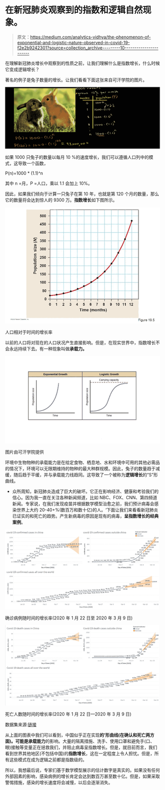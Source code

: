 # 在新冠肺炎观察到的指数和逻辑自然现象。

> 原文：<https://medium.com/analytics-vidhya/the-phenomenon-of-exponential-and-logistic-nature-observed-in-covid-19-f2e2b9242301?source=collection_archive---------10----------------------->

在理解新冠肺炎增长中观察到的性质之前，让我们理解什么是指数增长，什么时候它变成逻辑增长？

著名的例子是兔子数量的增长。让我们看看下面这张来自可汗学院的图片。

![](img/2a056cb85b9185d926fdd471ed33154e.png)

如果 1000 只兔子的数量以每月 10 %的速度增长，我们可以遵循人口列中的模式，这导致一个函数，

P(n)=1000 * (1.1)^n

其中 n =月，P =人口，乘以 1.1 会加上 10%。

因此，如果我们倾向于计算一只兔子在第 10 年，也就是第 120 个月的数量，那么它的数量将会达到惊人的 9300 万。**指数增长**如下图所示。

![](img/fe8f45c6b970dbc15954e1225da4b802.png)

人口相对于时间的增长率

以前的人口将对现在的人口状况产生直接影响。但是，在现实世界中，指数增长不会永远持续下去。有一种现象叫做**承载力。**

![](img/8be001e403992e8da7aab02025fb7bd6.png)

图片由可汗学院提供

环境中生物物种的承载能力是在给定食物、栖息地、水和环境中可用的其他必需品的情况下，环境可以无限期维持的物种的最大种群规模。因此，兔子的数量趋于减缓，随后趋于平缓，并与承载能力线趋同。这导致了一个被称为**逻辑增长**的“S”形曲线。

*   众所周知，新冠肺炎造成了巨大的破坏。它正在影响经济、健康和考验我们的信心。因为我一直在关注各种新闻频道，比如 NBC、FOX、CNN、第四频道新闻。专家说，在我们发现疫苗并根据数学模型治愈之前，我们预计病毒会感染世界上大约 20-40+%(数百万和数十亿)的人。‘下面让我们来看看新冠肺炎已证实的和死亡的趋势。产生新病毒的原因是现有的病毒，**呈指数增长的经典案例**。

![](img/bc0a93edb42d03aa5e5e6a3b2d0fcbbc.png)

确诊病例随时间的增长率(2020 年 1 月 22 日至 2020 年 3 月 9 日)

![](img/efe1d76ab4327052ba1396629d501eba.png)

死亡人数随时间的增长率(2020 年 1 月 22 日—2020 年 3 月 9 日)

数据集来源:[链接](https://www.kaggle.com/sudalairajkumar/novel-corona-virus-2019-dataset)

从上面的图表中我们可以看到，中国似乎正在实现**的’**形曲线(在确认和死亡两方面)。可能是**承载能力**的影响。大量的隔离措施、洗手、使用口罩和避免手(口、眼)接触等变量正在拯救我们，并阻止病毒呈指数增长。但是，就目前而言，我们看到世界其他地区(不包括中国)的**指数增长**，这在一定程度上令人担忧。但是，所有这些模式在成为逻辑之前都是指数级的。

所以，我想最后说，专家们基于数学模型展示的估计数字是真实的。如果没有任何外部因素的影响，感染病例的增长肯定会达到数百万甚至数十亿。但是，如果采取警惕措施，感染的增长速度将会减慢，以后会逐渐消失。